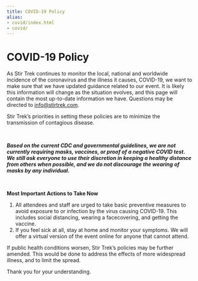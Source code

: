```yaml
---
title: COVID-19 Policy
alias:
- covid/index.html
- covid/
---
```


# COVID-19 Policy
<div class="icon-hr"></div>

As Stir Trek continues to monitor the local, national and worldwide incidence of the coronavirus and the illness it causes, COVID-19, we want to make sure that we have updated guidance related to our event. It is likely this information will change as the situation evolves, and this page will contain the most up-to-date information we have. Questions may be directed to [info@stirtrek.com](mailto:info@stirtrek.com).


Stir Trek’s priorities in setting these policies are to minimize the transmission of contagious disease.

<br>

***Based on the current CDC and governmental guidelines, we are not currently requiring masks, vaccines, or proof of a negative COVID test.  We still ask everyone to use their discretion in keeping a healthy distance from others when possible, and we do not discourage the wearing of masks by any individual.***

<br>

**Most Important Actions to Take Now**
1. All attendees and staff are urged to take basic preventive measures to avoid exposure to or infection by the virus causing COVID-19. This includes social distancing, wearing a facecovering, and getting the vaccine.
2. If you feel sick at all, stay at home and monitor your symptoms.  We will offer a virtual version of the event online for anyone that cannot attend.

If public health conditions worsen, Stir Trek’s policies may be further amended. This would be done to address the effects of more widespread illness, and to limit the spread.  

Thank you for your understanding.